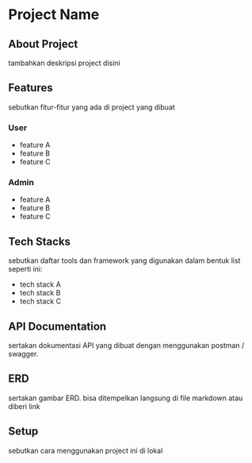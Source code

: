 # Project Name

## About Project
tambahkan deskripsi project disini

## Features
sebutkan fitur-fitur yang ada di project yang dibuat

### User
- feature A
- feature B
- feature C

### Admin
- feature A
- feature B
- feature C

## Tech Stacks
sebutkan daftar tools dan framework yang digunakan dalam bentuk list seperti ini:
- tech stack A
- tech stack B
- tech stack C

## API Documentation
sertakan dokumentasi API yang dibuat dengan menggunakan postman / swagger.

## ERD
sertakan gambar ERD. bisa ditempelkan langsung di file markdown atau diberi link

## Setup 
sebutkan cara menggunakan project ini di lokal